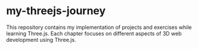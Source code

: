 # my-threejs-journey
This repository contains my implementation of projects and exercises while learning Three.js. Each chapter focuses on different aspects of 3D web development using Three.js.
